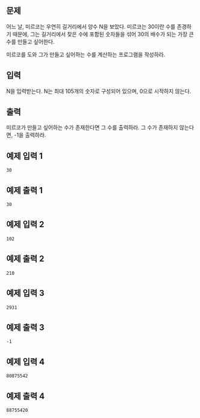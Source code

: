 ## 문제
어느 날, 미르코는 우연히 길거리에서 양수 N을 보았다. 미르코는 30이란 수를 존경하기 때문에, 그는 길거리에서 찾은 수에 포함된 숫자들을 섞어 30의 배수가 되는 가장 큰 수를 만들고 싶어한다.

미르코를 도와 그가 만들고 싶어하는 수를 계산하는 프로그램을 작성하라.

## 입력
N을 입력받는다. N는 최대 105개의 숫자로 구성되어 있으며, 0으로 시작하지 않는다.

## 출력
미르코가 만들고 싶어하는 수가 존재한다면 그 수를 출력하라. 그 수가 존재하지 않는다면, -1을 출력하라.

## 예제 입력 1 
```
30
```
## 예제 출력 1 
```
30
```
## 예제 입력 2 
```
102
```
## 예제 출력 2 
```
210
```
## 예제 입력 3 
```
2931
```
## 예제 출력 3 
```
-1
```
## 예제 입력 4 
```
80875542
```
## 예제 출력 4 
```
88755420
```